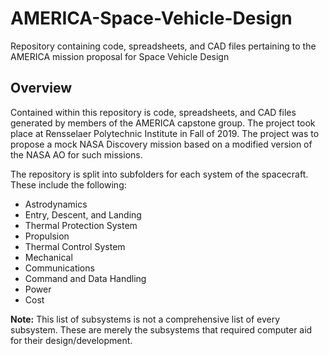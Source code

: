# AMERICA-Space-Vehicle-Design
Repository containing code, spreadsheets, and CAD files pertaining to the AMERICA mission proposal for Space Vehicle Design 

## Overview
Contained within this repository is code, spreadsheets, and CAD files generated by members of the AMERICA capstone group. The project took place at Rensselaer Polytechnic Institute in Fall of 2019. The project was to propose a mock NASA Discovery mission based on a modified version of the NASA AO for such missions. 

The repository is split into subfolders for each system of the spacecraft. These include the following:
- Astrodynamics
- Entry, Descent, and Landing
- Thermal Protection System
- Propulsion
- Thermal Control System
- Mechanical
- Communications
- Command and Data Handling
- Power
- Cost

**Note:** This list of subsystems is not a comprehensive list of every subsystem. These are merely the subsystems that required computer aid for their design/development.
